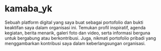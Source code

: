 # kamaba_yk
Sebuah platform digital yang saya buat sebagai portofolio dan bukti keaktifan saya dalam organisasi ini. Temukan profil inspiratif, agenda kegiatan, berita menarik, galeri foto dan video, serta informasi berguna untuk bergabung atau berkontribusi. Juga, nikmati portofolio pribadi yang menggambarkan kontribusi saya dalam keberlangsungan organisasi.
